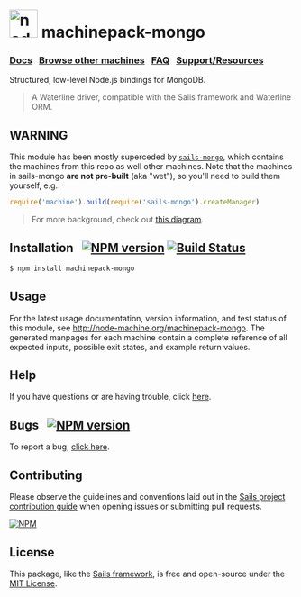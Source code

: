 <h1>
  <a href="http://node-machine.org" title="Node-Machine public registry"><img alt="node-machine logo" title="Node-Machine Project" src="http://node-machine.org/images/machine-anthropomorph-for-white-bg.png" width="50" /></a>
  machinepack-mongo
</h1>


### [Docs](http://node-machine.org/machinepack-mongo) &nbsp; [Browse other machines](http://node-machine.org/machinepacks) &nbsp;  [FAQ](http://node-machine.org/implementing/FAQ)  &nbsp;  [Support/Resources](http://sailsjs.com/support)

Structured, low-level Node.js bindings for MongoDB.

> A Waterline driver, compatible with the Sails framework and Waterline ORM.

## WARNING
This module has been mostly superceded by [`sails-mongo`](https://www.npmjs.com/package/sails-mongo),
which contains the machines from this repo as well other machines.  Note that the machines in sails-mongo
**are not pre-built** (aka "wet"), so you'll need to build them yourself, e.g.:

```javascript
require('machine').build(require('sails-mongo').createManager)
```

> For more background, check out [this diagram](https://docs.google.com/drawings/d/11rNJuuNdTNdX_JLUxU9qnAyb5aZHlVJQCijTgSbWSgY/edit).


## Installation &nbsp; [![NPM version](https://badge.fury.io/js/machinepack-mongo.svg)](http://badge.fury.io/js/machinepack-mongo) [![Build Status](https://travis-ci.org/treelinehq/machinepack-mongo.png?branch=master)](https://travis-ci.org/treelinehq/machinepack-mongo)

```sh
$ npm install machinepack-mongo
```

## Usage

For the latest usage documentation, version information, and test status of this module, see <a href="http://node-machine.org/machinepack-mongo" title="Structured Node.js bindings for MongoDB. (for node.js)">http://node-machine.org/machinepack-mongo</a>.  The generated manpages for each machine contain a complete reference of all expected inputs, possible exit states, and example return values.


## Help

If you have questions or are having trouble, click [here](http://sailsjs.com/support).


## Bugs &nbsp; [![NPM version](https://badge.fury.io/js/machinepack-mongo.svg)](http://npmjs.com/package/machinepack-mongo)

To report a bug, [click here](http://sailsjs.com/bugs).


## Contributing

Please observe the guidelines and conventions laid out in the [Sails project contribution guide](http://sailsjs.com/documentation/contributing) when opening issues or submitting pull requests.

[![NPM](https://nodei.co/npm/machinepack-mongo.png?downloads=true)](http://npmjs.com/package/machinepack-mongo)


## License

This package, like the [Sails framework](http://sailsjs.com), is free and open-source under the [MIT License](http://sailsjs.com/license).

